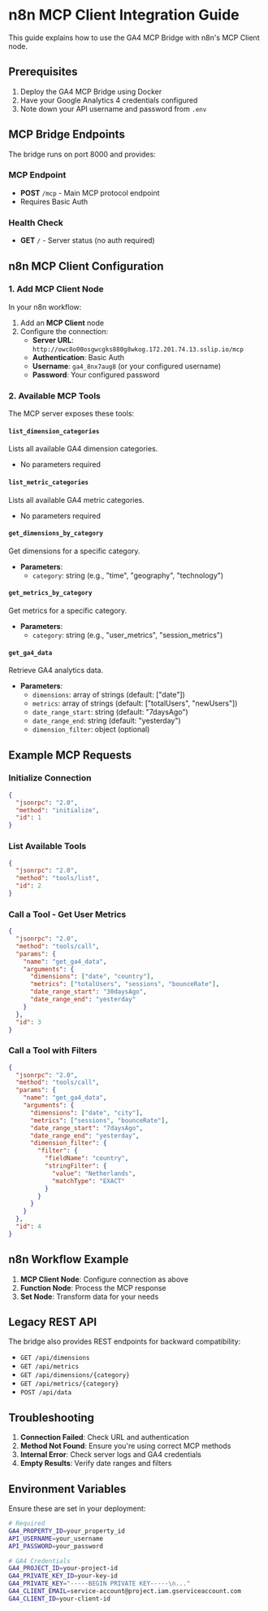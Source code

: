 # n8n MCP Client Integration Guide

This guide explains how to use the GA4 MCP Bridge with n8n's MCP Client node.

## Prerequisites

1. Deploy the GA4 MCP Bridge using Docker
2. Have your Google Analytics 4 credentials configured
3. Note down your API username and password from `.env`

## MCP Bridge Endpoints

The bridge runs on port 8000 and provides:

### MCP Endpoint
- **POST** `/mcp` - Main MCP protocol endpoint
- Requires Basic Auth

### Health Check
- **GET** `/` - Server status (no auth required)

## n8n MCP Client Configuration

### 1. Add MCP Client Node

In your n8n workflow:
1. Add an **MCP Client** node
2. Configure the connection:
   - **Server URL**: `http://owc8o00osgwcgks880g8wkog.172.201.74.13.sslip.io/mcp`
   - **Authentication**: Basic Auth
   - **Username**: `ga4_8nx7aug8` (or your configured username)
   - **Password**: Your configured password

### 2. Available MCP Tools

The MCP server exposes these tools:

#### `list_dimension_categories`
Lists all available GA4 dimension categories.
- No parameters required

#### `list_metric_categories`
Lists all available GA4 metric categories.
- No parameters required

#### `get_dimensions_by_category`
Get dimensions for a specific category.
- **Parameters**:
  - `category`: string (e.g., "time", "geography", "technology")

#### `get_metrics_by_category`
Get metrics for a specific category.
- **Parameters**:
  - `category`: string (e.g., "user_metrics", "session_metrics")

#### `get_ga4_data`
Retrieve GA4 analytics data.
- **Parameters**:
  - `dimensions`: array of strings (default: ["date"])
  - `metrics`: array of strings (default: ["totalUsers", "newUsers"])
  - `date_range_start`: string (default: "7daysAgo")
  - `date_range_end`: string (default: "yesterday")
  - `dimension_filter`: object (optional)

## Example MCP Requests

### Initialize Connection
```json
{
  "jsonrpc": "2.0",
  "method": "initialize",
  "id": 1
}
```

### List Available Tools
```json
{
  "jsonrpc": "2.0",
  "method": "tools/list",
  "id": 2
}
```

### Call a Tool - Get User Metrics
```json
{
  "jsonrpc": "2.0",
  "method": "tools/call",
  "params": {
    "name": "get_ga4_data",
    "arguments": {
      "dimensions": ["date", "country"],
      "metrics": ["totalUsers", "sessions", "bounceRate"],
      "date_range_start": "30daysAgo",
      "date_range_end": "yesterday"
    }
  },
  "id": 3
}
```

### Call a Tool with Filters
```json
{
  "jsonrpc": "2.0",
  "method": "tools/call",
  "params": {
    "name": "get_ga4_data",
    "arguments": {
      "dimensions": ["date", "city"],
      "metrics": ["sessions", "bounceRate"],
      "date_range_start": "7daysAgo",
      "date_range_end": "yesterday",
      "dimension_filter": {
        "filter": {
          "fieldName": "country",
          "stringFilter": {
            "value": "Netherlands",
            "matchType": "EXACT"
          }
        }
      }
    }
  },
  "id": 4
}
```

## n8n Workflow Example

1. **MCP Client Node**: Configure connection as above
2. **Function Node**: Process the MCP response
3. **Set Node**: Transform data for your needs

## Legacy REST API

The bridge also provides REST endpoints for backward compatibility:
- `GET /api/dimensions`
- `GET /api/metrics`
- `GET /api/dimensions/{category}`
- `GET /api/metrics/{category}`
- `POST /api/data`

## Troubleshooting

1. **Connection Failed**: Check URL and authentication
2. **Method Not Found**: Ensure you're using correct MCP methods
3. **Internal Error**: Check server logs and GA4 credentials
4. **Empty Results**: Verify date ranges and filters

## Environment Variables

Ensure these are set in your deployment:
```bash
# Required
GA4_PROPERTY_ID=your_property_id
API_USERNAME=your_username
API_PASSWORD=your_password

# GA4 Credentials
GA4_PROJECT_ID=your-project-id
GA4_PRIVATE_KEY_ID=your-key-id
GA4_PRIVATE_KEY="-----BEGIN PRIVATE KEY-----\n..."
GA4_CLIENT_EMAIL=service-account@project.iam.gserviceaccount.com
GA4_CLIENT_ID=your-client-id
```